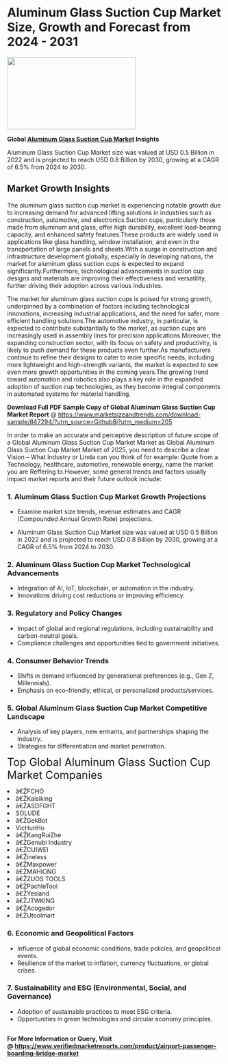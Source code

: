 <H1>Aluminum Glass Suction Cup Market Size, Growth and Forecast from 2024 - 2031</H1><img class="aligncenter size-medium wp-image-584254" src="https://thirdeyenews.in/wp-content/uploads/2024/09/Global-Market-Research-300x168.jpeg" alt="" width="300" height="168" /><p><strong>Global&nbsp;<a href="https://www.marketsizeandtrends.com/download-sample/847294/?utm_source=Github8j?utm_medium=205">Aluminum Glass Suction Cup Market</a> Insights</strong></p><p>Aluminum Glass Suction Cup Market size was valued at USD 0.5 Billion in 2022 and is projected to reach USD 0.8 Billion by 2030, growing at a CAGR of 6.5% from 2024 to 2030.</p><p><h2>Market Growth Insights</h2> <p>The aluminum glass suction cup market is experiencing notable growth due to increasing demand for advanced lifting solutions in industries such as construction, automotive, and electronics.Suction cups, particularly those made from aluminum and glass, offer high durability, excellent load-bearing capacity, and enhanced safety features.These products are widely used in applications like glass handling, window installation, and even in the transportation of large panels and sheets.With a surge in construction and infrastructure development globally, especially in developing nations, the market for aluminum glass suction cups is expected to expand significantly.Furthermore, technological advancements in suction cup designs and materials are improving their effectiveness and versatility, further driving their adoption across various industries.</p> <p></p> <p>The market for aluminum glass suction cups is poised for strong growth, underpinned by a combination of factors including technological innovations, increasing industrial applications, and the need for safer, more efficient handling solutions.The automotive industry, in particular, is expected to contribute substantially to the market, as suction cups are increasingly used in assembly lines for precision applications.Moreover, the expanding construction sector, with its focus on safety and productivity, is likely to push demand for these products even further.As manufacturers continue to refine their designs to cater to more specific needs, including more lightweight and high-strength variants, the market is expected to see even more growth opportunities in the coming years.The growing trend toward automation and robotics also plays a key role in the expanded adoption of suction cup technologies, as they become integral components in automated systems for material handling.</p> <p></p><p><span class=""><strong>Download Full PDF Sample Copy of Global Aluminum Glass Suction Cup Market Report</strong> @ <a href="https://www.marketsizeandtrends.com/download-sample/847294/?utm_source=Github8j?utm_medium=205" target="_blank">https://www.marketsizeandtrends.com/download-sample/847294/?utm_source=Github8j?utm_medium=205</a></span></p><p>In order to make an accurate and perceptive description of future scope of a Global&nbsp;Aluminum Glass Suction Cup Market Market as Global&nbsp;Aluminum Glass Suction Cup Market Market of 2025, you need to describe a clear Vision &ndash; What Industry or Linda can you think of for example: Quote from a Technology, healthcare, automotive, renewable energy, name the market you are Reffering to.However, some general trends and factors usually impact market reports and their future outlook include:</p><h3>1.&nbsp;<strong>Aluminum Glass Suction Cup Market Growth Projections</strong></h3><ul><li>Examine market size trends, revenue estimates and CAGR (Compounded Annual Growth Rate) projections.</li><li><p>Aluminum Glass Suction Cup Market size was valued at USD 0.5 Billion in 2022 and is projected to reach USD 0.8 Billion by 2030, growing at a CAGR of 6.5% from 2024 to 2030.</p></li></ul><h3>2.&nbsp;<strong>Aluminum Glass Suction Cup Market Technological Advancements</strong></h3><ul><li>Integration of AI, IoT, blockchain, or automation in the industry.</li><li>Innovations driving cost reductions or improving efficiency.</li></ul><h3>3.&nbsp;<strong>Regulatory and Policy Changes</strong></h3><ul><li>Impact of global and regional regulations, including sustainability and carbon-neutral goals.</li><li>Compliance challenges and opportunities tied to government initiatives.</li></ul><h3>4.&nbsp;<strong>Consumer Behavior Trends</strong></h3><ul><li>Shifts in demand influenced by generational preferences (e.g., Gen Z, Millennials).</li><li>Emphasis on eco-friendly, ethical, or personalized products/services.</li></ul><h3>5.&nbsp;<strong>Global Aluminum Glass Suction Cup Market Competitive Landscape</strong></h3><ul><li>Analysis of key players, new entrants, and partnerships shaping the industry.</li><li>Strategies for differentiation and market penetration.</li></ul><p data-pm-slice="1 1 []"><span style="color: inherit; font-family: inherit; font-size: 25px;">Top Global Aluminum Glass Suction Cup Market Companies</span></p><div class="" data-test-id=""><p><li>â€ŽFCHO</li><li> â€ŽKaisiking</li><li> â€ŽASDFGHT</li><li> SOLUDE</li><li> â€ŽGekBot</li><li> VicHunHo</li><li> â€ŽKangRuiZhe</li><li> â€ŽGenubi Industry</li><li> â€ŽCUIWEI</li><li> â€Žineless</li><li> â€ŽMaxpower</li><li> â€ŽMAHIONG</li><li> â€ŽZUOS TOOLS</li><li> â€ŽPachleTool</li><li> â€ŽYesland</li><li> â€ŽJTWKING</li><li> â€ŽAcogedor</li><li> â€ŽUtoolmart</li></p></div><h3>6.&nbsp;<strong>Economic and Geopolitical Factors</strong></h3><ul><li>Influence of global economic conditions, trade policies, and geopolitical events.</li><li>Resilience of the market to inflation, currency fluctuations, or global crises.</li></ul><h3>7.&nbsp;<strong>Sustainability and ESG (Environmental, Social, and Governance)</strong></h3><ul><li>Adoption of sustainable practices to meet ESG criteria.</li><li>Opportunities in green technologies and circular economy principles.</li></ul><h2><strong style="font-size: 14px;">For More Information or Query, Visit @&nbsp;</strong><a style="background-color: #ffffff; font-size: 14px;" href="https://www.marketsizeandtrends.com/report/aluminum-glass-suction-cup-market/" target="_blank">https://www.verifiedmarketreports.com/product/airport-passenger-boarding-bridge-market</a></h2>